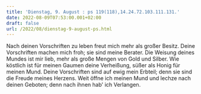 ```yaml
---
title: 'Dienstag, 9. August : ps 119(118),14.24.72.103.111.131.'
date: 2022-08-09T07:53:00.001+02:00
draft: false
url: /2022/08/dienstag-9-august-ps.html
---
```


Nach deinen Vorschriften zu leben freut mich mehr als großer Besitz. Deine Vorschriften machen mich froh; sie sind meine Berater. Die Weisung deines Mundes ist mir lieb, mehr als große Mengen von Gold und Silber. Wie köstlich ist für meinen Gaumen deine Verheißung, süßer als Honig für meinen Mund. Deine Vorschriften sind auf ewig mein Erbteil; denn sie sind die Freude meines Herzens. Weit öffne ich meinen Mund und lechze nach deinen Geboten; denn nach ihnen hab' ich Verlangen.